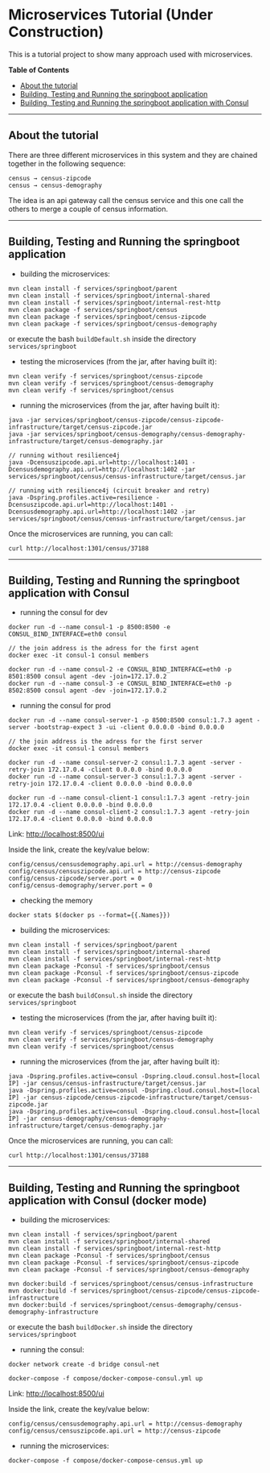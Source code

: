 # Microservices Tutorial (Under Construction)

This is a tutorial project to show many approach used with microservices.

**Table of Contents**
* [About the tutorial](#about-the-tutorial)
* [Building, Testing and Running the springboot application](#building-testing-and-running-the-springboot-application)
* [Building, Testing and Running the springboot application with Consul](#building-testing-and-running-the-springboot-application-with-consul)

***

## About the tutorial

There are three different microservices in this system and they are chained together in the following sequence:

```
census → census-zipcode
census → census-demography
```

The idea is an api gateway call the census service and this one call the others to merge a couple of census information.

***

## Building, Testing and Running the springboot application

* building the microservices:
```
mvn clean install -f services/springboot/parent
mvn clean install -f services/springboot/internal-shared
mvn clean install -f services/springboot/internal-rest-http
mvn clean package -f services/springboot/census
mvn clean package -f services/springboot/census-zipcode
mvn clean package -f services/springboot/census-demography
```

or execute the bash `buildDefault.sh` inside the directory `services/springboot`

* testing the microservices (from the jar, after having built it):
```
mvn clean verify -f services/springboot/census-zipcode
mvn clean verify -f services/springboot/census-demography
mvn clean verify -f services/springboot/census
```
* running the microservices (from the jar, after having built it):
```
java -jar services/springboot/census-zipcode/census-zipcode-infrastructure/target/census-zipcode.jar
java -jar services/springboot/census-demography/census-demography-infrastructure/target/census-demography.jar

// running without resilience4j
java -Dcensuszipcode.api.url=http://localhost:1401 -Dcensusdemography.api.url=http://localhost:1402 -jar services/springboot/census/census-infrastructure/target/census.jar

// running with resilience4j (circuit breaker and retry)
java -Dspring.profiles.active=resilience -Dcensuszipcode.api.url=http://localhost:1401 -Dcensusdemography.api.url=http://localhost:1402 -jar services/springboot/census/census-infrastructure/target/census.jar
```

Once the microservices are running, you can call:
```
curl http://localhost:1301/census/37188
```

***

## Building, Testing and Running the springboot application with Consul

* running the consul for dev

```
docker run -d --name consul-1 -p 8500:8500 -e CONSUL_BIND_INTERFACE=eth0 consul

// the join address is the adress for the first agent
docker exec -it consul-1 consul members

docker run -d --name consul-2 -e CONSUL_BIND_INTERFACE=eth0 -p 8501:8500 consul agent -dev -join=172.17.0.2
docker run -d --name consul-3 -e CONSUL_BIND_INTERFACE=eth0 -p 8502:8500 consul agent -dev -join=172.17.0.2
```
* running the consul for prod
```
docker run -d --name consul-server-1 -p 8500:8500 consul:1.7.3 agent -server -bootstrap-expect 3 -ui -client 0.0.0.0 -bind 0.0.0.0

// the join address is the adress for the first server
docker exec -it consul-1 consul members

docker run -d --name consul-server-2 consul:1.7.3 agent -server -retry-join 172.17.0.4 -client 0.0.0.0 -bind 0.0.0.0
docker run -d --name consul-server-3 consul:1.7.3 agent -server -retry-join 172.17.0.4 -client 0.0.0.0 -bind 0.0.0.0

docker run -d --name consul-client-1 consul:1.7.3 agent -retry-join 172.17.0.4 -client 0.0.0.0 -bind 0.0.0.0
docker run -d --name consul-client-2 consul:1.7.3 agent -retry-join 172.17.0.4 -client 0.0.0.0 -bind 0.0.0.0
```

Link: [http://localhost:8500/ui](http://localhost:8500/ui)

Inside the link, create the key/value below:

```
config/census/censusdemography.api.url = http://census-demography
config/census/censuszipcode.api.url = http://census-zipcode
config/census-zipcode/server.port = 0
config/census-demography/server.port = 0
```

* checking the memory

```
docker stats $(docker ps --format={{.Names}})
```

* building the microservices:
```
mvn clean install -f services/springboot/parent
mvn clean install -f services/springboot/internal-shared
mvn clean install -f services/springboot/internal-rest-http
mvn clean package -Pconsul -f services/springboot/census
mvn clean package -Pconsul -f services/springboot/census-zipcode
mvn clean package -Pconsul -f services/springboot/census-demography
```

or execute the bash `buildConsul.sh` inside the directory `services/springboot`

* testing the microservices (from the jar, after having built it):
```
mvn clean verify -f services/springboot/census-zipcode
mvn clean verify -f services/springboot/census-demography
mvn clean verify -f services/springboot/census
```
* running the microservices (from the jar, after having built it):
```
java -Dspring.profiles.active=consul -Dspring.cloud.consul.host=[local IP] -jar census/census-infrastructure/target/census.jar
java -Dspring.profiles.active=consul -Dspring.cloud.consul.host=[local IP] -jar census-zipcode/census-zipcode-infrastructure/target/census-zipcode.jar
java -Dspring.profiles.active=consul -Dspring.cloud.consul.host=[local IP] -jar census-demography/census-demography-infrastructure/target/census-demography.jar
```

Once the microservices are running, you can call:
```
curl http://localhost:1301/census/37188
```

***

## Building, Testing and Running the springboot application with Consul (docker mode)

* building the microservices:
```
mvn clean install -f services/springboot/parent
mvn clean install -f services/springboot/internal-shared
mvn clean install -f services/springboot/internal-rest-http
mvn clean package -Pconsul -f services/springboot/census
mvn clean package -Pconsul -f services/springboot/census-zipcode
mvn clean package -Pconsul -f services/springboot/census-demography

mvn docker:build -f services/springboot/census/census-infrastructure
mvn docker:build -f services/springboot/census-zipcode/census-zipcode-infrastructure
mvn docker:build -f services/springboot/census-demography/census-demography-infrastructure
```

or execute the bash `buildDocker.sh` inside the directory `services/springboot`

* running the consul:
```
docker network create -d bridge consul-net

docker-compose -f compose/docker-compose-consul.yml up
```

Link: [http://localhost:8500/ui](http://localhost:8500/ui)

Inside the link, create the key/value below:

```
config/census/censusdemography.api.url = http://census-demography
config/census/censuszipcode.api.url = http://census-zipcode
```
* running the microservices:
```
docker-compose -f compose/docker-compose-census.yml up
```
